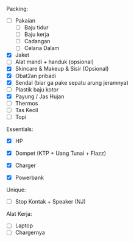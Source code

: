 Packing:
- [ ] Pakaian 
	 - [ ] Baju tidur
	 - [ ] Baju kerja  
	 - [ ] Cadangan
	 - [ ] Celana Dalam
- [x] Jaket 
- [ ] Alat mandi + handuk (opsional)    
- [x] Skincare & Makeup & Sisir (Opsional)    
- [x] Obat2an pribadi
- [x] Sendal (biar ga pake sepatu arung jeramnya)
- [ ] Plastik baju kotor
- [x] Payung / Jas Hujan
- [ ] Thermos
- [ ] Tas Kecil
- [ ] Topi  

Essentials:
- [x] HP
- [x] Dompet (KTP + Uang Tunai + Flazz)
- [x] Charger
- [x] Powerbank


Unique:
- [ ] Stop Kontak + Speaker (NJ)

Alat Kerja:
- [ ] Laptop
- [ ] Chargernya